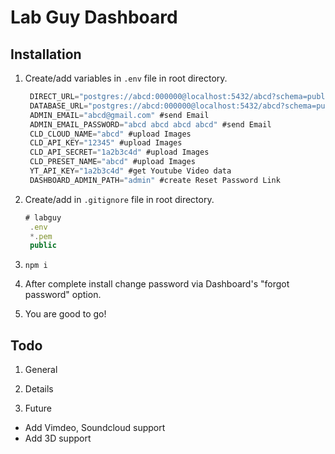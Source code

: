 # Lab Guy Dashboard

## Installation

1. Create/add variables in `.env` file in root directory.
   ```js
    DIRECT_URL="postgres://abcd:000000@localhost:5432/abcd?schema=public" #connect to db
    DATABASE_URL="postgres://abcd:000000@localhost:5432/abcd?schema=public" #connect to db
    ADMIN_EMAIL="abcd@gmail.com" #send Email
    ADMIN_EMAIL_PASSWORD="abcd abcd abcd abcd" #send Email
    CLD_CLOUD_NAME="abcd" #upload Images
    CLD_API_KEY="12345" #upload Images
    CLD_API_SECRET="1a2b3c4d" #upload Images
    CLD_PRESET_NAME="abcd" #upload Images
    YT_API_KEY="1a2b3c4d" #get Youtube Video data
    DASHBOARD_ADMIN_PATH="admin" #create Reset Password Link
   ```
2. Create/add in `.gitignore` file in root directory.
   ```js
   # labguy
    .env
    *.pem
    public
   ```
3. `npm i`

4. After complete install change password via Dashboard's "forgot password" option.

5. You are good to go!

## Todo

1. General

2. Details

3. Future

- Add Vimdeo, Soundcloud support
- Add 3D support
